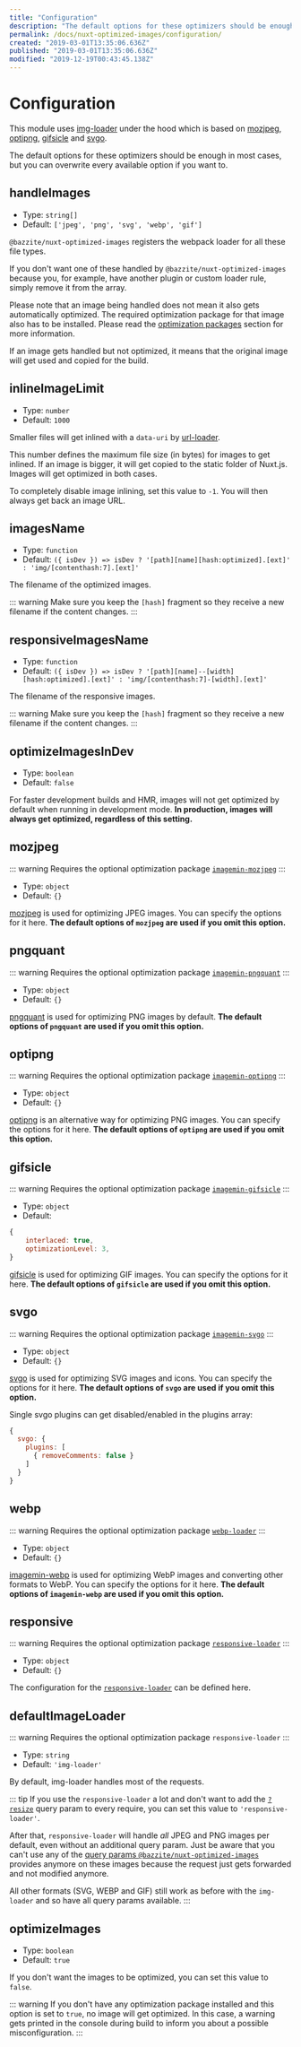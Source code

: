 ```yaml
---
title: "Configuration"
description: "The default options for these optimizers should be enough in most cases, but you can overwrite every available option if you want to"
permalink: /docs/nuxt-optimized-images/configuration/
created: "2019-03-01T13:35:06.636Z"
published: "2019-03-01T13:35:06.636Z"
modified: "2019-12-19T00:43:45.138Z"
---
```


# Configuration

This module uses [img-loader](https://www.npmjs.com/package/img-loader) under the hood which is based on [mozjpeg][imagemin-mozjpeg], [optipng][imagemin-optipng], [gifsicle][imagemin-gifsicle] and [svgo][imagemin-svgo].

The default options for these optimizers should be enough in most cases, but you can overwrite every available option if you want to.

## handleImages

- Type: `string[]`
- Default: `['jpeg', 'png', 'svg', 'webp', 'gif']`

`@bazzite/nuxt-optimized-images` registers the webpack loader for all these file types.

If you don't want one of these handled by `@bazzite/nuxt-optimized-images` because you, for example, have another plugin or custom loader rule, simply remove it from the array.

Please note that an image being handled does not mean it also gets automatically optimized. The required optimization package for that image also has to be installed. Please read the [optimization packages](./README.md#optimization-packages) section for more information.

If an image gets handled but not optimized, it means that the original image will get used and copied for the build.

## inlineImageLimit

- Type: `number`
- Default: `1000`

Smaller files will get inlined with a `data-uri` by [url-loader](https://www.npmjs.com/package/url-loader).

This number defines the maximum file size (in bytes) for images to get inlined. If an image is bigger, it will get copied to the static folder of Nuxt.js. Images will get optimized in both cases.

To completely disable image inlining, set this value to `-1`. You will then always get back an image URL.

## imagesName

- Type: `function`
- Default: `({ isDev }) => isDev ? '[path][name][hash:optimized].[ext]' : 'img/[contenthash:7].[ext]'`

The filename of the optimized images.

::: warning
Make sure you keep the `[hash]` fragment so they receive a new filename if the content changes.
:::

## responsiveImagesName

- Type: `function`
- Default: `({ isDev }) => isDev ? '[path][name]--[width][hash:optimized].[ext]' : 'img/[contenthash:7]-[width].[ext]'`

The filename of the responsive images.

::: warning
Make sure you keep the `[hash]` fragment so they receive a new filename if the content changes.
:::

## optimizeImagesInDev

- Type: `boolean`
- Default: `false`

For faster development builds and HMR, images will not get optimized by default when running in development mode. **In production, images will always get optimized, regardless of this setting.**

## mozjpeg

::: warning
Requires the optional optimization package [`imagemin-mozjpeg`][imagemin-mozjpeg]
:::

- Type: `object`
- Default: `{}`

[mozjpeg][imagemin-mozjpeg] is used for optimizing JPEG images. You can specify the options for it here. **The default options of `mozjpeg` are used if you omit this option.**

## pngquant

::: warning
Requires the optional optimization package [`imagemin-pngquant`][imagemin-pngquant]
:::

- Type: `object`
- Default: `{}`

[pngquant][imagemin-pngquant] is used for optimizing PNG images by default. **The default options of `pngquant` are used if you omit this option.**

## optipng

::: warning
Requires the optional optimization package [`imagemin-optipng`][imagemin-optipng]
:::

- Type: `object`
- Default: `{}`

[optipng][imagemin-optipng] is an alternative way for optimizing PNG images. You can specify the options for it here. **The default options of `optipng` are used if you omit this option.**

## gifsicle

::: warning
Requires the optional optimization package [`imagemin-gifsicle`][imagemin-gifsicle]
:::

- Type: `object`
- Default:

```javascript
{
    interlaced: true,
    optimizationLevel: 3,
}
```

[gifsicle][imagemin-gifsicle] is used for optimizing GIF images. You can specify the options for it here. **The default options of `gifsicle` are used if you omit this option.**

## svgo

::: warning
Requires the optional optimization package [`imagemin-svgo`][imagemin-svgo]
:::

- Type: `object`
- Default: `{}`

[svgo][imagemin-svgo] is used for optimizing SVG images and icons. You can specify the options for it here. **The default options of `svgo` are used if you omit this option.**

Single svgo plugins can get disabled/enabled in the plugins array:

```javascript
{
  svgo: {
    plugins: [
      { removeComments: false }
    ]
  }
}
```

## webp

::: warning
Requires the optional optimization package [`webp-loader`][webp-loader]
:::

- Type: `object`
- Default: `{}`

[imagemin-webp][webp-loader] is used for optimizing WebP images and converting other formats to WebP. You can specify the options for it here. **The default options of `imagemin-webp` are used if you omit this option.**

## responsive

::: warning
Requires the optional optimization package [`responsive-loader`][responsive-loader]
:::

- Type: `object`
- Default: `{}`

The configuration for the [`responsive-loader`][responsive-loader] can be defined here.

## defaultImageLoader

::: warning
Requires the optional optimization package `responsive-loader`
:::

- Type: `string`
- Default: `'img-loader'`

By default, img-loader handles most of the requests.

::: tip
If you use the `responsive-loader` a lot and don't want to add the [`?resize`](./usage/README.md#resize) query param to every require, you can set this value to `'responsive-loader'`.

After that, `responsive-loader` will handle *all* JPEG and PNG images per default, even without an additional query param. Just be aware that you can't use any of the [query params `@bazzite/nuxt-optimized-images`](./usage/README.md) provides anymore on these images because the request just gets forwarded and not modified anymore.

All other formats (SVG, WEBP and GIF) still work as before with the `img-loader` and so have all query params available.
:::

## optimizeImages

- Type: `boolean`
- Default: `true`

If you don't want the images to be optimized, you can set this value to `false`.

::: warning
If you don't have any optimization package installed and this option is set to `true`, no image will get optimized. In this case, a warning gets printed in the console during build to inform you about a possible misconfiguration.
:::


[imagemin-mozjpeg]: https://www.npmjs.com/package/imagemin-mozjpeg
[imagemin-pngquant]: https://www.npmjs.com/package/imagemin-pngquant
[imagemin-optipng]: https://www.npmjs.com/package/imagemin-optipng
[imagemin-gifsicle]: https://www.npmjs.com/package/imagemin-gifsicle
[imagemin-svgo]: https://www.npmjs.com/package/imagemin-svgo
[webp-loader]: https://www.npmjs.com/package/webp-loader
[responsive-loader]: https://www.npmjs.com/package/responsive-loader
